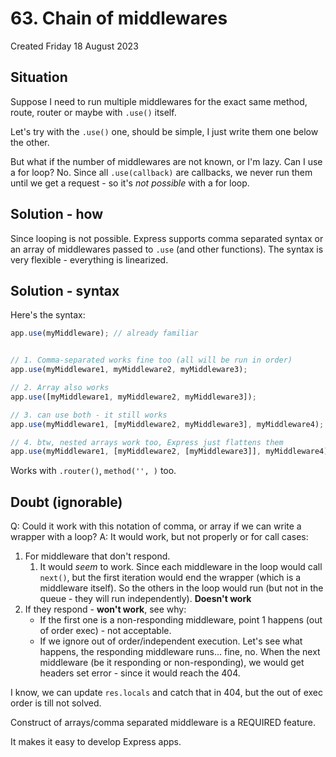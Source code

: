 # 63. Chain of middlewares
Created Friday 18 August 2023

## Situation
Suppose I need to run multiple middlewares for the exact same method, route, router or maybe with `.use()` itself.

Let's try with the `.use()` one, should be simple, I just write them one below the other. 

But what if the number of middlewares are not known, or I'm lazy. Can I use a for loop?
No. Since all `.use(callback)` are callbacks, we never run them until we get a request - so it's *not possible* with a for loop.


## Solution - how
Since looping is not possible.
Express supports comma separated syntax or an array of middlewares passed to `.use` (and other functions).
The syntax is very flexible - everything is linearized.


## Solution - syntax
Here's the syntax:
```js
app.use(myMiddleware); // already familiar


// 1. Comma-separated works fine too (all will be run in order)
app.use(myMiddleware1, myMiddleware2, myMiddleware3);

// 2. Array also works 
app.use([myMiddleware1, myMiddleware2, myMiddleware3]);

// 3. can use both - it still works
app.use(myMiddleware1, [myMiddleware2, myMiddleware3], myMiddleware4);

// 4. btw, nested arrays work too, Express just flattens them
app.use(myMiddleware1, [myMiddleware2, [myMiddleware3]], myMiddleware4);
```

Works with `.router()`, `method('', )` too.


## Doubt (ignorable)
Q: Could it work with this notation of comma, or array if we can write a wrapper with a loop?
A: It would work, but not properly or for call cases:
1. For middleware that don't respond. 
	1. It would *seem* to work. Since each middleware in the loop would call `next()`, but the first iteration would end the wrapper (which is a middleware itself). So the others in the loop would run (but not in the queue - they will run independently). **Doesn't work**
2. If they respond - **won't work**, see why: 
	- If the first one is a non-responding middleware, point 1 happens (out of order exec) - not acceptable.
	- If we ignore out of order/independent execution. Let's see what happens, the responding middleware runs... fine, no. When the next middleware (be it responding or non-responding), we would get headers set error - since it would reach the 404.

I know, we can update `res.locals` and catch that in 404, but the out of exec order is till not solved.

Construct of arrays/comma separated middleware is a REQUIRED feature.

It makes it easy to develop Express apps.
